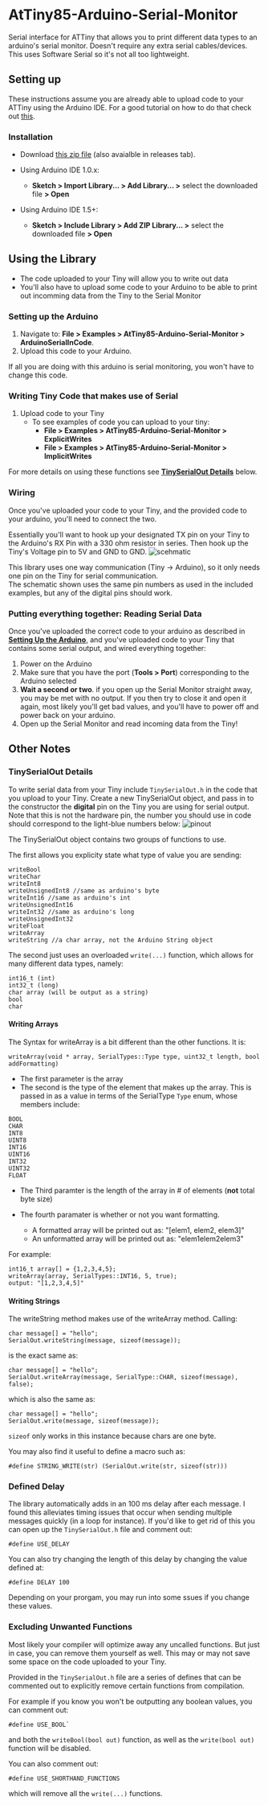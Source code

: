 # AtTiny85-Arduino-Serial-Monitor

Serial interface for ATTiny that allows you to print different data types to an arduino's serial monitor. Doesn't require any extra serial cables/devices. This uses Software Serial so it's not all too lightweight.

## Setting up

These instructions assume you are already able to upload code to your ATTiny using the Arduino IDE. For a good tutorial on how to do that check out [this](https://create.arduino.cc/projecthub/arjun/programming-attiny85-with-arduino-uno-afb829).

### Installation
- Download [this zip file](https://github.com/davidOSUL/AtTiny85-Arduino-Serial-Monitor/raw/master/AtTiny85-Arduino-Serial-Monitor.zip)
(also avaialble in releases tab). 

- Using Arduino IDE 1.0.x:
  - **Sketch > Import Library... > Add Library... >** select the downloaded file **> Open**
- Using Arduino IDE 1.5+:
  - **Sketch > Include Library > Add ZIP Library... >** select the downloaded file **> Open**

## Using the Library
- The code uploaded to your Tiny will allow you to write out data
- You'll also have to upload some code to your Arduino to be able to print out incomming data from the Tiny to the Serial Monitor

### Setting up the Arduino
1. Navigate to: **File > Examples > AtTiny85-Arduino-Serial-Monitor > ArduinoSerialInCode**.   
2. Upload this code to your Arduino. 
  
If all you are doing with this arduino is serial monitoring, you won't have to change this code.

### Writing Tiny Code that makes use of Serial
1. Upload code to your Tiny
   - To see examples of code you can upload to your tiny:
     - **File > Examples > AtTiny85-Arduino-Serial-Monitor > ExplicitWrites**   
     - **File > Examples > AtTiny85-Arduino-Serial-Monitor > ImplicitWrites**    

For more details on using these functions see [**TinySerialOut Details**](https://github.com/davidOSUL/AtTiny85-Arduino-Serial-Monitor/blob/master/README.md#tinyserialout-details) below.

### Wiring
Once you've uploaded your code to your Tiny, and the provided code to your arduino, you'll need to connect the two.


Essentially you'll want to hook up your designated TX pin on your Tiny to the Arduino's RX Pin with a 330 ohm resistor in series. Then hook up the Tiny's Voltage pin to 5V and GND to GND.
![scehmatic](https://github.com/davidOSUL/AtTiny85-Arduino-Serial-Monitor/blob/master/schematic.jpg)

This library uses one way communication (Tiny -> Arduino), so it only needs one pin on the Tiny for serial communication.   
The schematic shown uses the same pin numbers as used in the included examples, but any of the digital pins should work.       
### Putting everything together: Reading Serial Data
Once you've uploaded the correct code to your arduino as described in [**Setting Up the Arduino**](https://github.com/davidOSUL/AtTiny85-Arduino-Serial-Monitor#setting-up-the-arduino), and you've uploaded code 
to your Tiny that contains some serial output, and wired everything together:
1. Power on the Arduino
2. Make sure that you have the port (**Tools > Port**) corresponding to the Arduino selected
3. **Wait a second or two**. if you open up the Serial Monitor straight away, you may be met with no output. If you then try
to close it and open it again, most likely you'll get bad values, and you'll have to power off and power back on your arduino.
4. Open up the Serial Monitor and read incoming data from the Tiny!


## Other Notes
### TinySerialOut Details
To write serial data from your Tiny include `TinySerialOut.h` in the code that you upload to your Tiny. Create a new TinySerialOut object, and pass in to the constructor the **digital** pin on the Tiny you are using for serial output. Note that this is not the hardware pin, the number you should use in code should correspond to the light-blue numbers below:
![pinout](pinout.png)

The TinySerialOut object contains two groups of functions to use. 

The first allows you explicity state what type of value you are sending:
```
writeBool
writeChar
writeInt8
writeUnsignedInt8 //same as arduino's byte
writeInt16 //same as arduino's int
writeUnsignedInt16
writeInt32 //same as arduino's long
writeUnsignedInt32
writeFloat
writeArray
writeString //a char array, not the Arduino String object
```
The second just uses an overloaded `write(...)` function, which allows for many different data types, namely:
```
int16_t (int)
int32_t (long)
char array (will be output as a string)
bool
char
```
#### Writing Arrays
The Syntax for writeArray is a bit different than the other functions. It is:
```
writeArray(void * array, SerialTypes::Type type, uint32_t length, bool addFormatting)
```
- The first parameter is the array   
- The second is the type of the element that makes up the array. This is passed in as a value in terms of the SerialType `Type` enum, whose members include:   
```
BOOL 
CHAR 
INT8 
UINT8 
INT16 
UINT16 
INT32 
UINT32 
FLOAT 
```
- The Third paramter is the length of the array in # of elements (**not** total byte size)   

- The fourth paramater is whether or not you want formatting.    
  - A formatted array will be printed out as: "[elem1, elem2, elem3]"   
  - An unformatted array will be printed out as: "elem1elem2elem3"      

For example:   
```
int16_t array[] = {1,2,3,4,5};
writeArray(array, SerialTypes::INT16, 5, true);
output: "[1,2,3,4,5]"
```
#### Writing Strings
The writeString method makes use of the writeArray method. 
Calling:
```
char message[] = "hello";
SerialOut.writeString(message, sizeof(message));
```
is the exact same as:
```
char message[] = "hello";
SerialOut.writeArray(message, SerialType::CHAR, sizeof(message), false);
```
which is also the same as:
```
char message[] = "hello";
SerialOut.write(message, sizeof(message));
```
`sizeof` only works in this instance because chars are one byte.

You may also find it useful to define a macro such as:
```
#define STRING_WRITE(str) (SerialOut.write(str, sizeof(str)))
```

### Defined Delay
The library automatically adds in an 100 ms delay after each message. I found this alleviates 
timing issues that occur when sending multiple messages quickly (in a loop for instance). If you'd like to get rid of this you can open up the `TinySerialOut.h` file and comment out:
```
#define USE_DELAY 
```
You can also try changing the length of this delay by changing the value defined at:
```
#define DELAY 100
```
Depending on your prorgam, you may run into some ssues if you change these values. 
### Excluding Unwanted Functions
Most likely your compiler will optimize away any uncalled functions.  But just in case, you can remove them yourself as well. This may or may not save some space on the code uploaded to your Tiny.

Provided in the `TinySerialOut.h` file are a series of defines that can be commented out to explicitly remove certain functions from compilation. 

For example if you know you won't be outputting any boolean values, you can comment out:
```
#define USE_BOOL`
```
and both the `writeBool(bool out)` function, as well as the `write(bool out)` function will be disabled.

You can also comment out:
```
#define USE_SHORTHAND_FUNCTIONS
```
which will remove all the `write(...)` functions.   

